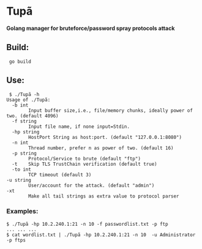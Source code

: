 
# Tupã

 **Golang manager for bruteforce/password spray protocols attack**

## Build:

     go build

## Use:

     $ ./Tupã -h
    Usage of ./Tupã:
      -b int
        	Input buffer size,i.e., file/memory chunks, ideally power of two. (default 4096)
      -f string
        	Input file name, if none input=Stdin.
      -hp string
        	HostPort String as host:port. (default "127.0.0.1:8080")
      -n int
        	Thread number, prefer n as power of two. (default 16)
      -p string
        	Protocol/Service to brute (default "ftp")
      -t	Skip TLS TrustChain verification (default true)
      -to int
		    TCP timeout (default 3)
    -u string
        	User/account for the attack. (default "admin")
    -xt
            Make all tail strings as extra value to protocol parser

### Examples:

    $ ./Tupã -hp 10.2.240.1:21 -n 10 -f passwordlist.txt -p ftp
	...	...	...
    $ cat wordlist.txt | ./Tupã -hp 10.2.240.1:21 -n 10  -u Administrator -p ftps

